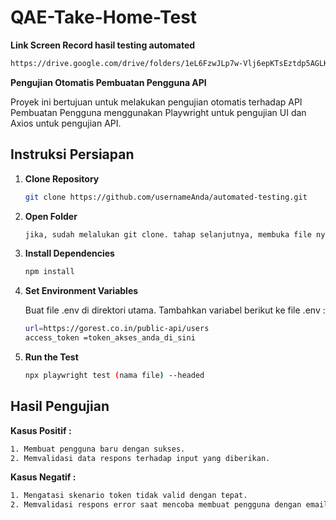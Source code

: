 # QAE-Take-Home-Test

**Link Screen Record hasil testing automated**
```bash
https://drive.google.com/drive/folders/1eL6FzwJLp7w-Vlj6epKTsEztdp5AGLKh?usp=sharing
```

**Pengujian Otomatis Pembuatan Pengguna API**

Proyek ini bertujuan untuk melakukan pengujian otomatis terhadap API Pembuatan Pengguna menggunakan Playwright untuk pengujian UI dan Axios untuk pengujian API.

## Instruksi Persiapan

1.  **Clone Repository**

    ```bash
    git clone https://github.com/usernameAnda/automated-testing.git
    ```

2.  **Open Folder**

    ```bash
    jika, sudah melalukan git clone. tahap selanjutnya, membuka file nya dengan klik kanan lalu buka Terminal dan ketik "code ."
    ```

3.  **Install Dependencies**

    ```bash
    npm install
    ```

4.  **Set Environment Variables**

    Buat file .env di direktori utama. Tambahkan variabel berikut ke file .env :

    ```bash
    url=https://gorest.co.in/public-api/users
    access_token =token_akses_anda_di_sini
    ```

3.  **Run the Test**

    ```bash
    npx playwright test (nama file) --headed
    ```

## Hasil Pengujian

**Kasus Positif :**

```bash
1. Membuat pengguna baru dengan sukses.
2. Memvalidasi data respons terhadap input yang diberikan.
```

**Kasus Negatif :**

```bash
1. Mengatasi skenario token tidak valid dengan tepat.
2. Memvalidasi respons error saat mencoba membuat pengguna dengan email yang sudah ada.
```